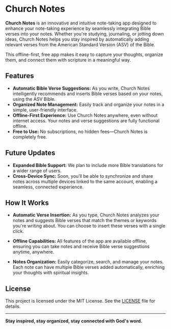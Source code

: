# Church Notes

**Church Notes** is an innovative and intuitive note-taking app designed to enhance your note-taking experience by seamlessly integrating Bible verses into your notes. Whether you're studying, journaling, or jotting down ideas, Church Notes helps you stay inspired by automatically adding relevant verses from the American Standard Version (ASV) of the Bible.

This offline-first, free app makes it easy to capture your thoughts, organize them, and connect them with scripture in a meaningful way.

## Features

- **Automatic Bible Verse Suggestions:** As you write, Church Notes intelligently recommends and inserts Bible verses based on your notes, using the ASV Bible.
- **Organized Note Management:** Easily track and organize your notes in a simple, user-friendly interface.
- **Offline-First Experience:** Use Church Notes anywhere, even without internet access. Your notes and verse suggestions are fully functional offline.
- **Free to Use:** No subscriptions, no hidden fees—Church Notes is completely free.

## Future Updates

- **Expanded Bible Support:** We plan to include more Bible translations for a wider range of users.
- **Cross-Device Sync:** Soon, you’ll be able to synchronize and share notes across multiple devices linked to the same account, enabling a seamless, connected experience.

## How It Works

- **Automatic Verse Insertion:** As you type, Church Notes analyzes your notes and suggests Bible verses that match the themes or keywords you're writing about. You can choose to insert these verses with a single click.

- **Offline Capabilities:** All features of the app are available offline, ensuring you can take notes and receive Bible verse suggestions anytime, anywhere.

- **Notes Organization:** Easily categorize, search, and manage your notes. Each note can have multiple Bible verses added automatically, enriching your thoughts with spiritual insights.

## License

This project is licensed under the MIT License. See the [LICENSE](./LICENSE) file for details.

---

**Stay inspired, stay organized, stay connected with God's word.**